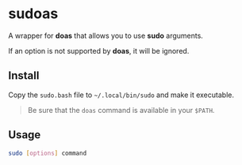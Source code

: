 # sudoas

A wrapper for **doas** that allows you to use **sudo** arguments.

If an option is not supported by **doas**, it will be ignored.

## Install

Copy the `sudo.bash` file to `~/.local/bin/sudo` and make it executable.

> Be sure that the `doas` command is available in your `$PATH`.

## Usage

```bash
sudo [options] command
```
